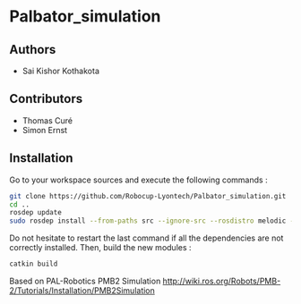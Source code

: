 # Palbator_simulation

## Authors
- Sai Kishor Kothakota

## Contributors
- Thomas Curé
- Simon Ernst

## Installation

Go to your workspace sources and execute the following commands :
```bash
git clone https://github.com/Robocup-Lyontech/Palbator_simulation.git 
cd ..
rosdep update
sudo rosdep install --from-paths src --ignore-src --rosdistro melodic --skip-keys "pal_gazebo_plugins speed_limit_node sensor_to_cloud pmb2_rgbd_sensors pal_vo_server pal_karto pal_usb_utils pal_local_planner pal_filters hokuyo_node rrbot_launch robot_pose pal_pcl rviz_plugin_covariance pal-orbbec-openni2 slam_toolbox"
```
Do not hesitate to restart the last command if all the dependencies are not correctly installed.
Then, build the new modules :
```bash
catkin build
```



Based on PAL-Robotics PMB2 Simulation 
http://wiki.ros.org/Robots/PMB-2/Tutorials/Installation/PMB2Simulation

